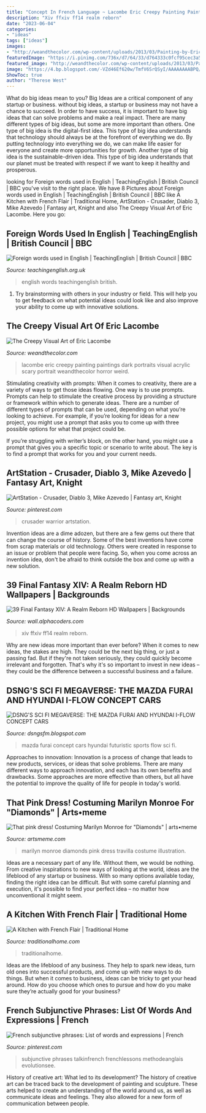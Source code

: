 ```yaml
---
title: "Concept In French Language ~ Lacombe Eric Creepy Painting Paintings Dark Portraits Visual Acrylic Scary Portrait Weandthecolor Horror Weird"
description: "Xiv ffxiv ff14 realm reborn"
date: "2023-06-04"
categories:
- "ideas"
tags: ["ideas"]
images:
- "http://weandthecolor.com/wp-content/uploads/2013/03/Painting-by-Eric-Lacombe-353463.jpg"
featuredImage: "https://i.pinimg.com/736x/d7/64/33/d764333c0fcf95cec3a5a3c71bf64f6f.jpg"
featured_image: "http://weandthecolor.com/wp-content/uploads/2013/03/Painting-by-Eric-Lacombe-353463.jpg"
image: "https://4.bp.blogspot.com/-VZd46Ef620w/TmfV6SrQSyI/AAAAAAAABPQ/N8Lkqv-vaEs/s1600/Mazda+Furai+concept+futuristic+sports+car+2007+model+450hp+2+butterfly+doors+closed.jpg"
ShowToc: true
author: "Therese West"
---
```



What do big ideas mean to you?
Big Ideas are a critical component of any startup or business. without big ideas, a startup or business may not have a chance to succeed. In order to have success, it is important to have big ideas that can solve problems and make a real impact. There are many different types of big ideas, but some are more important than others.
One type of big idea is the digital-first idea. This type of big idea understands that technology should always be at the forefront of everything we do. By putting technology into everything we do, we can make life easier for everyone and create more opportunities for growth. Another type of big idea is the sustainable-driven idea. This type of big idea understands that our planet must be treated with respect if we want to keep it healthy and prosperous.

	

		
looking for Foreign words used in English | TeachingEnglish | British Council | BBC you've visit to the right place. We have 8 Pictures about Foreign words used in English | TeachingEnglish | British Council | BBC like A Kitchen with French Flair | Traditional Home, ArtStation - Crusader, Diablo 3, Mike Azevedo | Fantasy art, Knight and also The Creepy Visual Art of Eric Lacombe. Here you go:
		
    
## Foreign Words Used In English | TeachingEnglish | British Council | BBC

<img loading=lazy src="https://www.teachingenglish.org.uk/sites/teacheng/files/images/RS4736_481276049-hig.jpg" onerror="this.onerror=null;this.src='https://tse1.mm.bing.net/th?id=OIP.5KMwQAzmyNmVxrAH4rQuDQHaE8&amp;pid=15.1';" alt="Foreign words used in English | TeachingEnglish | British Council | BBC">

_Source: teachingenglish.org.uk_

>english words teachingenglish british. 

	

1. Try brainstorming with others in your industry or field. This will help you to get feedback on what potential ideas could look like and also improve your ability to come up with innovative solutions.

    
## The Creepy Visual Art Of Eric Lacombe

<img loading=lazy src="http://weandthecolor.com/wp-content/uploads/2013/03/Painting-by-Eric-Lacombe-353463.jpg" onerror="this.onerror=null;this.src='https://tse1.mm.bing.net/th?id=OIP.KHO_EpB3vsFnE5BCMyzuCwHaKD&amp;pid=15.1';" alt="The Creepy Visual Art of Eric Lacombe">

_Source: weandthecolor.com_

>lacombe eric creepy painting paintings dark portraits visual acrylic scary portrait weandthecolor horror weird. 

	

Stimulating creativity with prompts:
When it comes to creativity, there are a variety of ways to get those ideas flowing. One way is to use prompts. Prompts can help to stimulate the creative process by providing a structure or framework within which to generate ideas.
There are a number of different types of prompts that can be used, depending on what you’re looking to achieve. For example, if you’re looking for ideas for a new project, you might use a prompt that asks you to come up with three possible options for what that project could be.

If you’re struggling with writer’s block, on the other hand, you might use a prompt that gives you a specific topic or scenario to write about. The key is to find a prompt that works for you and your current needs.

    
## ArtStation - Crusader, Diablo 3, Mike Azevedo | Fantasy Art, Knight

<img loading=lazy src="https://i.pinimg.com/736x/d7/64/33/d764333c0fcf95cec3a5a3c71bf64f6f.jpg" onerror="this.onerror=null;this.src='https://tse4.mm.bing.net/th?id=OIP.0tNPmzQPavRmUcj9QNcI_AHaM1&amp;pid=15.1';" alt="ArtStation - Crusader, Diablo 3, Mike Azevedo | Fantasy art, Knight">

_Source: pinterest.com_

>crusader warrior artstation. 

	

Invention ideas are a dime adozen, but there are a few gems out there that can change the course of history. Some of the best inventions have come from scrap materials or old technology. Others were created in response to an issue or problem that people were facing. So, when you come across an invention idea, don't be afraid to think outside the box and come up with a new solution.

    
## 39 Final Fantasy XIV: A Realm Reborn HD Wallpapers | Backgrounds

<img loading=lazy src="https://images6.alphacoders.com/338/338378.jpg" onerror="this.onerror=null;this.src='https://tse4.mm.bing.net/th?id=OIP.jK27uoCnbyS-PtRJzVxr0wHaFd&amp;pid=15.1';" alt="39 Final Fantasy XIV: A Realm Reborn HD Wallpapers | Backgrounds">

_Source: wall.alphacoders.com_

>xiv ffxiv ff14 realm reborn. 

	

Why are new ideas more important than ever before?
When it comes to new ideas, the stakes are high. They could be the next big thing, or just a passing fad. But if they're not taken seriously, they could quickly become irrelevant and forgotten. That's why it's so important to invest in new ideas – they could be the difference between a successful business and a failure.

    
## DSNG&#039;S SCI FI MEGAVERSE: THE MAZDA FURAI AND HYUNDAI I-FLOW CONCEPT CARS

<img loading=lazy src="https://4.bp.blogspot.com/-VZd46Ef620w/TmfV6SrQSyI/AAAAAAAABPQ/N8Lkqv-vaEs/s1600/Mazda+Furai+concept+futuristic+sports+car+2007+model+450hp+2+butterfly+doors+closed.jpg" onerror="this.onerror=null;this.src='https://tse1.mm.bing.net/th?id=OIP.EODnEwIH5AeBMLIb-CKhtgHaE8&amp;pid=15.1';" alt="DSNG&#039;S SCI FI MEGAVERSE: THE MAZDA FURAI AND HYUNDAI I-FLOW CONCEPT CARS">

_Source: dsngsfm.blogspot.com_

>mazda furai concept cars hyundai futuristic sports flow sci fi. 

	

Approaches to innovation:
Innovation is a process of change that leads to new products, services, or ideas that solve problems. There are many different ways to approach innovation, and each has its own benefits and drawbacks. Some approaches are more effective than others, but all have the potential to improve the quality of life for people in today's world.

    
## That Pink Dress! Costuming Marilyn Monroe For &quot;Diamonds&quot; | Arts•meme

<img loading=lazy src="http://artsmeme.com/wp-content/uploads/2013/07/travilla-design-373x606.jpg" onerror="this.onerror=null;this.src='https://tse4.mm.bing.net/th?id=OIP.79lss2uOG6cGLW_QficvygAAAA&amp;pid=15.1';" alt="That pink dress! Costuming Marilyn Monroe for &quot;Diamonds&quot; | arts•meme">

_Source: artsmeme.com_

>marilyn monroe diamonds pink dress travilla costume illustration. 

	

Ideas are a necessary part of any life. Without them, we would be nothing. From creative inspirations to new ways of looking at the world, ideas are the lifeblood of any startup or business. With so many options available today, finding the right idea can be difficult. But with some careful planning and execution, it's possible to find your perfect idea – no matter how unconventional it might seem.

    
## A Kitchen With French Flair | Traditional Home

<img loading=lazy src="http://images.traditionalhome.mdpcdn.com/sites/traditionalhome.com/files/styles/facebook_og_image/public/article/overall_0.jpg?itok=fkuBsttL" onerror="this.onerror=null;this.src='https://tse3.mm.bing.net/th?id=OIP.8Ve29DUT3Hn69Oc04HT1-wHaLG&amp;pid=15.1';" alt="A Kitchen with French Flair | Traditional Home">

_Source: traditionalhome.com_

>traditionalhome. 

	

Ideas are the lifeblood of any business. They help to spark new ideas, turn old ones into successful products, and come up with new ways to do things. But when it comes to business, ideas can be tricky to get your head around. How do you choose which ones to pursue and how do you make sure they’re actually good for your business?

    
## French Subjunctive Phrases: List Of Words And Expressions | French

<img loading=lazy src="https://i.pinimg.com/736x/6c/fd/e1/6cfde1c3cf6ff5195d9f3c373a13da6d.jpg" onerror="this.onerror=null;this.src='https://tse2.mm.bing.net/th?id=OIP.Z5fxVpCnX22ASfAEYXUFYwHaLG&amp;pid=15.1';" alt="French subjunctive phrases: List of words and expressions | French">

_Source: pinterest.com_

>subjunctive phrases talkinfrench frenchlessons methodeanglais evolutionsee. 

	

History of creative art: What led to its development?
The history of creative art can be traced back to the development of painting and sculpture. These arts helped to create an understanding of the world around us, as well as communicate ideas and feelings. They also allowed for a new form of communication between people.


